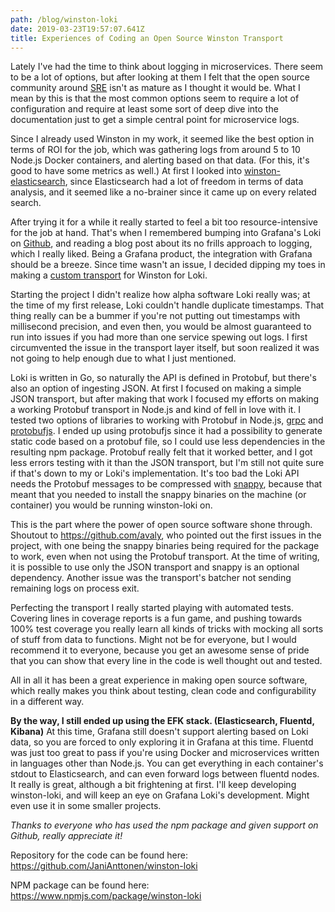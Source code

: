 ```yaml
---
path: /blog/winston-loki
date: 2019-03-23T19:57:07.641Z
title: Experiences of Coding an Open Source Winston Transport
---
```

Lately I've had the time to think about logging in microservices. There seem to be a lot of options, but after looking at them I felt that the open source community around [SRE](https://en.wikipedia.org/wiki/Site_Reliability_Engineering) isn't as mature as I thought it would be. What I mean by this is that the most common options seem to require a lot of configuration and require at least some sort of deep dive into the documentation just to get a simple central point for microservice logs.

Since I already used Winston in my work, it seemed like the best option in terms of ROI for the job, which was gathering logs from around 5 to 10 Node.js Docker containers, and alerting based on that data. (For this, it's good to have some metrics as well.) At first I looked into [winston-elasticsearch](https://www.npmjs.com/package/winston-elasticsearch), since Elasticsearch had a lot of freedom in terms of data analysis, and it seemed like a no-brainer since it came up on every related search.

After trying it for a while it really started to feel a bit too resource-intensive for the job at hand. That's when I remembered bumping into Grafana's Loki on [Github](https://github.com/grafana/loki), and reading a blog post about its no frills approach to logging, which I really liked. Being a Grafana product, the integration with Grafana should be a breeze. Since time wasn't an issue, I decided dipping my toes in making a [custom transport](https://github.com/winstonjs/winston/blob/master/docs/transports.md) for Winston for Loki.

Starting the project I didn't realize how alpha software Loki really was; at the time of my first release, Loki couldn't handle duplicate timestamps. That thing really can be a bummer if you're not putting out timestamps with millisecond precision, and even then, you would be almost guaranteed to run into issues if you had more than one service spewing out logs. I first circumvented the issue in the transport layer itself, but soon realized it was not going to help enough due to what I just mentioned.

Loki is written in Go, so naturally the API is defined in Protobuf, but there's also an option of ingesting JSON. At first I focused on making a simple JSON transport, but after making that work I focused my efforts on making a working Protobuf transport in Node.js and kind of fell in love with it. I tested two options of libraries to working with Protobuf in Node.js, [grpc](https://www.npmjs.com/package/grpc) and [protobufjs](https://www.npmjs.com/package/protobufjs). I ended up using protobufjs since it had a possibility to generate static code based on a protobuf file, so I could use less dependencies in the resulting npm package. Protobuf really felt that it worked better, and I got less errors testing with it than the JSON transport, but I'm still not quite sure if that's down to my or Loki's implementation. It's too bad the Loki API needs the Protobuf messages to be compressed with [snappy](https://github.com/google/snappy), because that meant that you needed to install the snappy binaries on the machine (or container) you would be running winston-loki on.

This is the part where the power of open source software shone through. Shoutout to <https://github.com/avaly>, who pointed out the first issues in the project, with one being the snappy binaries being required for the package to work, even when not using the Protobuf transport. At the time of writing, it is possible to use only the JSON transport and snappy is an optional dependency. Another issue was the transport's batcher not sending remaining logs on process exit.

Perfecting the transport I really started playing with automated tests. Covering lines in coverage reports is a fun game, and pushing towards 100% test coverage you really learn all kinds of tricks with mocking all sorts of stuff from data to functions. Might not be for everyone, but I would recommend it to everyone, because you get an awesome sense of pride that you can show that every line in the code is well thought out and tested.

All in all it has been a great experience in making open source software, which really makes you think about testing, clean code and configurability in a different way.

**By the way, I still ended up using the EFK stack. (Elasticsearch, Fluentd, Kibana)** At this time, Grafana still doesn't support alerting based on Loki data, so you are forced to only exploring it in Grafana at this time. Fluentd was just too great to pass if you're using Docker and microservices written in languages other than Node.js. You can get everything in each container's stdout to Elasticsearch, and can even forward logs between fluentd nodes. It really is great, although a bit frightening at first. I'll keep developing winston-loki, and will keep an eye on Grafana Loki's development. Might even use it in some smaller projects.

_Thanks to everyone who has used the npm package and given support on Github, really appreciate it!_

Repository for the code can be found here: <https://github.com/JaniAnttonen/winston-loki>

NPM package can be found here: <https://www.npmjs.com/package/winston-loki>
